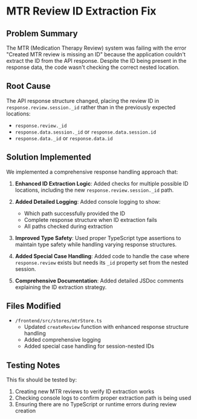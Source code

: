 # MTR Review ID Extraction Fix

## Problem Summary

The MTR (Medication Therapy Review) system was failing with the error "Created MTR review is missing an ID" because the application couldn't extract the ID from the API response. Despite the ID being present in the response data, the code wasn't checking the correct nested location.

## Root Cause

The API response structure changed, placing the review ID in `response.review.session._id` rather than in the previously expected locations:

- `response.review._id`
- `response.data.session._id` or `response.data.session.id`
- `response.data._id` or `response.data.id`

## Solution Implemented

We implemented a comprehensive response handling approach that:

1. **Enhanced ID Extraction Logic**: Added checks for multiple possible ID locations, including the new `response.review.session._id` path.

2. **Added Detailed Logging**: Added console logging to show:
   - Which path successfully provided the ID
   - Complete response structure when ID extraction fails
   - All paths checked during extraction

3. **Improved Type Safety**: Used proper TypeScript type assertions to maintain type safety while handling varying response structures.

4. **Added Special Case Handling**: Added code to handle the case where `response.review` exists but needs its `_id` property set from the nested session.

5. **Comprehensive Documentation**: Added detailed JSDoc comments explaining the ID extraction strategy.

## Files Modified

- `/frontend/src/stores/mtrStore.ts`
   - Updated `createReview` function with enhanced response structure handling
   - Added comprehensive logging
   - Added special case handling for session-nested IDs

## Testing Notes

This fix should be tested by:

1. Creating new MTR reviews to verify ID extraction works
2. Checking console logs to confirm proper extraction path is being used
3. Ensuring there are no TypeScript or runtime errors during review creation
